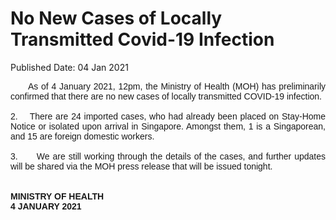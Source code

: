 <html>
    <meta http-equiv="Content-Type" content="text/html; charset=utf-8"/>
    <meta charset="utf-8"/>
    <title>No New Cases of Locally Transmitted Covid-19 Infection</title>
    <body><h1>No New Cases of Locally Transmitted Covid-19 Infection</h1>
    <p>Published Date: 04 Jan 2021</p> <p style="text-align: justify;"><span style="font-family: Arial;"><span style="font-size: 14px;">&nbsp; &nbsp; &nbsp; As of 4 January 2021, 12pm, the Ministry of Health (MOH) has preliminarily confirmed that there are no new cases of locally transmitted COVID-19 infection.<br><br>2.&nbsp; &nbsp; There are 24 imported cases, who had already been placed on Stay-Home Notice or isolated upon arrival in Singapore. Amongst them, 1 is a Singaporean, and 15 are foreign domestic workers.&nbsp;<br><br>3.&nbsp; &nbsp; &nbsp; We are still working through the details of the cases, and further updates will be shared via the MOH press release that will be issued tonight.&nbsp;<br><br><br><strong>MINISTRY OF HEALTH<br>4 JANUARY 2021</strong></span></span></p></body>
</html>